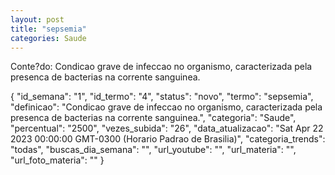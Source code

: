 ```yaml
---
layout: post
title: "sepsemia"
categories: Saude
---
```

Conte?do: Condicao grave de infeccao no organismo, caracterizada pela presenca de bacterias na corrente sanguinea.

{
  "id_semana": "1",
  "id_termo": "4",
  "status": "novo",
  "termo": "sepsemia",
  "definicao": "Condicao grave de infeccao no organismo, caracterizada pela presenca de bacterias na corrente sanguinea.",
  "categoria": "Saude",
  "percentual": "2500",
  "vezes_subida": "26",
  "data_atualizacao": "Sat Apr 22 2023 00:00:00 GMT-0300 (Horario Padrao de Brasilia)",
  "categoria_trends": "todas",
  "buscas_dia_semana": "",
  "url_youtube": "",
  "url_materia": "",
  "url_foto_materia": ""
}